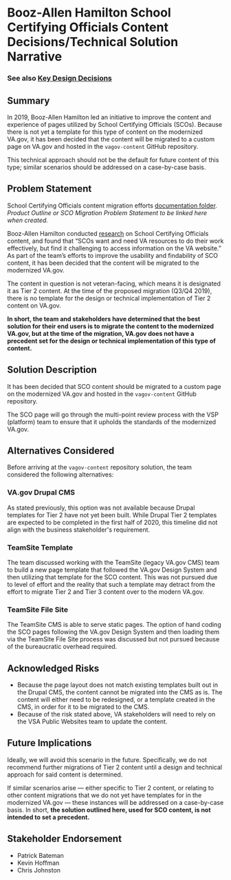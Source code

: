 # Booz-Allen Hamilton School Certifying Officials Content Decisions/Technical Solution Narrative

### See also [Key Design Decisions](https://github.com/department-of-veterans-affairs/va.gov-team/blob/master/products/office-administration/vba/sco-migration/design/sco-migration-key-decisions.md)

## Summary
In 2019, Booz-Allen Hamilton led an initiative to improve the content and experience of pages utilized by School Certifying Officials (SCOs). Because there is not yet a template for this type of content on the modernized VA.gov, it has been decided that the content will be migrated to a custom page on VA.gov and hosted in the `vagov-content` GitHub repository. 

This technical approach should not be the default for future content of this type; similar scenarios should be addressed on a case-by-case basis.

## Problem Statement
School Certifying Officials content migration efforts [documentation folder](https://github.com/department-of-veterans-affairs/va.gov-team/tree/master/products/office-administration/vba/sco-migration ). _Product Outline or SCO Migration Problem Statement to be linked here when created._

Booz-Allen Hamilton conducted [research](https://github.com/department-of-veterans-affairs/va.gov-team/blob/master/products/office-administration/vba/sco-migration/research/SCO-Migration-Discovery-Readout-v1-20191003.pdf) on School Certifying Officials content, and found that “SCOs want and need VA resources to do their work effectively, but find it challenging to access information on the VA website.” As part of the team’s efforts to improve the usability and findability of SCO content, it has been decided that the content will be migrated to the modernized VA.gov. 

The content in question is not veteran-facing, which means it is designated it as Tier 2 content. At the time of the proposed migration (Q3/Q4 2019), there is no template for the design or technical implementation of Tier 2 content on VA.gov.

**In short, the team and stakeholders have determined that the best solution for their end users is to migrate the content to the modernized VA.gov, but at the time of the migration, VA.gov does not have a precedent set for the design or technical implementation of this type of content.**

## Solution Description
It has been decided that SCO content should be migrated to a custom page on the modernized VA.gov and hosted in the `vagov-content` GitHub repository. 

The SCO page will go through the multi-point review process with the VSP (platform) team to ensure that it upholds the standards of the modernized VA.gov.

## Alternatives Considered
Before arriving at the `vagov-content` repository solution, the team considered the following alternatives:

### VA.gov Drupal CMS
As stated previously, this option was not available because Drupal templates for Tier 2 have not yet been built. While Drupal Tier 2 templates are expected to be completed in the first half of 2020, this timeline did not align with the business stakeholder's requirement.

### TeamSite Template
The team discussed working with the TeamSite (legacy VA.gov CMS) team to build a new page template that followed the VA.gov Design System and then utilizing that template for the SCO content. This was not pursued due to level of effort and the reality that such a template may detract from the effort to migrate Tier 2 and Tier 3 content over to the modern VA.gov.

### TeamSite File Site
The TeamSite CMS is able to serve static pages. The option of hand coding the SCO pages following the VA.gov Design System and then loading them via the TeamSite File Site process was discussed but not pursued because of the bureaucratic overhead required.

## Acknowledged Risks
- Because the page layout does not match existing templates built out in the Drupal CMS, the content cannot be migrated into the CMS as is. The content will either need to be redesigned, or a template created in the CMS, in order for it to be migrated to the CMS. 
- Because of the risk stated above, VA stakeholders will need to rely on the VSA Public Websites team to update the content.

## Future Implications
Ideally, we will avoid this scenario in the future. Specifically, we do not recommend further migrations of Tier 2 content until a design and technical approach for said content is determined. 

If similar scenarios arise — either specific to Tier 2 content, or relating to other content migrations that we do not yet have templates for in the modernized VA.gov — these instances will be addressed on a case-by-case basis. In short, **the solution outlined here, used for SCO content, is not intended to set a precedent.**

## Stakeholder Endorsement

- Patrick Bateman
- Kevin Hoffman
- Chris Johnston
